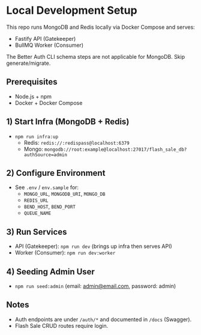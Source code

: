 # Local Development Setup

This repo runs MongoDB and Redis locally via Docker Compose and serves:

- Fastify API (Gatekeeper)
- BullMQ Worker (Consumer)

The Better Auth CLI schema steps are not applicable for MongoDB. Skip generate/migrate.

## Prerequisites

- Node.js + npm
- Docker + Docker Compose

## 1) Start Infra (MongoDB + Redis)

- `npm run infra:up`
  - Redis: `redis://:redispass@localhost:6379`
  - Mongo: `mongodb://root:example@localhost:27017/flash_sale_db?authSource=admin`

## 2) Configure Environment

- See `.env` / `env.sample` for:
  - `MONGO_URL`, `MONGODB_URI`, `MONGO_DB`
  - `REDIS_URL`
  - `BEND_HOST`, `BEND_PORT`
  - `QUEUE_NAME`

## 3) Run Services

- API (Gatekeeper): `npm run dev` (brings up infra then serves API)
- Worker (Consumer): `npm run dev:worker`

## 4) Seeding Admin User

- `npm run seed:admin` (email: admin@email.com, password: admin)

## Notes

- Auth endpoints are under `/auth/*` and documented in `/docs` (Swagger).
- Flash Sale CRUD routes require login.
